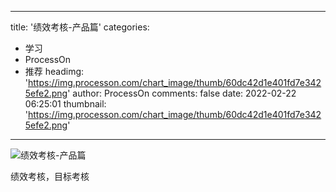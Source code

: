 
---
title: '绩效考核-产品篇'
categories: 
 - 学习
 - ProcessOn
 - 推荐
headimg: 'https://img.processon.com/chart_image/thumb/60dc42d1e401fd7e3425efe2.png'
author: ProcessOn
comments: false
date: 2022-02-22 06:25:01
thumbnail: 'https://img.processon.com/chart_image/thumb/60dc42d1e401fd7e3425efe2.png'
---

<div>   
<img class="thumb" alt="绩效考核-产品篇" src="https://img.processon.com/chart_image/thumb/60dc42d1e401fd7e3425efe2.png" referrerpolicy="no-referrer">
<p>绩效考核，目标考核</p>  
</div>
            